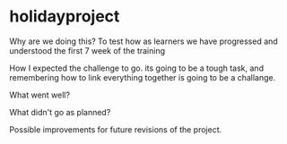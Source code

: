 # holidayproject

Why are we doing this? 
To test how as learners we have progressed and understood the first 7 week of the training

How I expected the challenge to go. 
its going to be a tough task, and remembering how to link everything together is going to be a challange.

What went well? 

What didn't go as planned? 

Possible improvements for future revisions of the project. 
